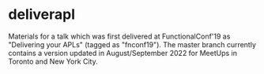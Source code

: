 # deliverapl
Materials for a talk which was first delivered at FunctionalConf'19 as "Delivering your APLs" (tagged as "fnconf19"). The master branch currently contains a version updated in August/September 2022 for MeetUps in Toronto and New York City.
